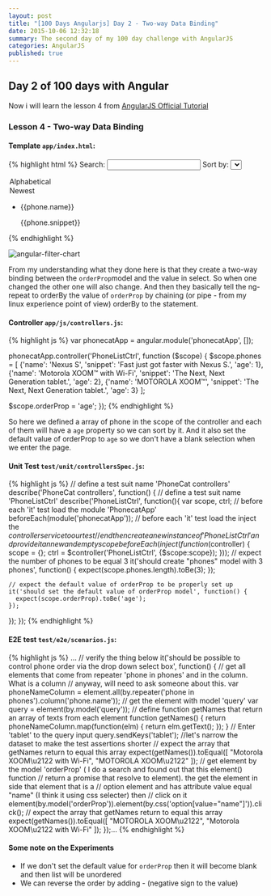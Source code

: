```yaml
---
layout: post
title: "[100 Days Angularjs] Day 2 - Two-way Data Binding"
date: 2015-10-06 12:32:18
summary: The second day of my 100 day challenge with AngularJS
categories: AngularJS
published: true
---
```



## Day 2 of 100 days with Angular
 
Now i will learn the lesson 4 from [AngularJS Official Tutorial](https://docs.angularjs.org/tutorial)
 
### Lesson 4 - Two-way Data Binding

#### Template `app/index.html`:
{% highlight html %}
Search: <input ng-model="query">
Sort by:
<select ng-model="orderProp">
  <option value="name">Alphabetical</option>
  <option value="age">Newest</option>
</select>


<ul class="phones">
  <li ng-repeat="phone in phones | filter:query | orderBy:orderProp">
    <span>{{phone.name}}</span>
    <p>{{phone.snippet}}</p>
  </li>
</ul>
 {% endhighlight %}

![angular-filter-chart]({{site.baseurl}}https://docs.angularjs.org/img/tutorial/tutorial_04.png)
 
From my understanding what they done here is that they create a two-way binding between the `orderProp`model and the value in select. So when one changed the other one will also change. And then they basically tell the ng-repeat to orderBy the value of `orderProp` by chaining (or pipe - from my linux experience point of view) orderBy to the statement.

#### Controller `app/js/controllers.js`:

{% highlight js %}
var phonecatApp = angular.module('phonecatApp', []);

phonecatApp.controller('PhoneListCtrl', function ($scope) {
  $scope.phones = [
    {'name': 'Nexus S',
     'snippet': 'Fast just got faster with Nexus S.',
     'age': 1},
    {'name': 'Motorola XOOM™ with Wi-Fi',
     'snippet': 'The Next, Next Generation tablet.',
     'age': 2},
    {'name': 'MOTOROLA XOOM™',
     'snippet': 'The Next, Next Generation tablet.',
     'age': 3}
  ];

  $scope.orderProp = 'age';
});
{% endhighlight %}

So here we defined a array of phone in the scope of the controller and each of them will have a `age` property so we can sort by it. And it also set the default value of orderProp to `age` so we don't have a blank selection when we enter the page.
 

#### Unit Test `test/unit/controllersSpec.js`:

{% highlight js %}
// define a test suit name 'PhoneCat controllers'
describe('PhoneCat controllers', function() {
  // define a test suit name 'PhoneListCtrl'
  describe('PhoneListCtrl', function(){
    var scope, ctrl;
    // before each 'it' test load the module 'PhonecatApp'
    beforeEach(module('phonecatApp'));
    // before each 'it' test load the inject the $controller service to our test
    // end then create a new instance of 'PhoneListCtrl' and provide it an new and empty scope
    beforeEach(inject(function($controller) {
      scope = {};
      ctrl = $controller('PhoneListCtrl', {$scope:scope});
    }));
    // expect the number of phones to be equal 3
    it('should create "phones" model with 3 phones', function() {
      expect(scope.phones.length).toBe(3);
    });

    // expect the default value of orderProp to be properly set up
    it('should set the default value of orderProp model', function() {
      expect(scope.orderProp).toBe('age');
    });
  });
});
{% endhighlight %}

#### E2E test `test/e2e/scenarios.js`:
  
{% highlight js %}
...
// verify the thing below
it('should be possible to control phone order via the drop down select box', function() {
  // get all elements that come from repeater 'phone in phones' and in the column. What is a column
  // anyway, will need to ask someone about this.
  var phoneNameColumn = element.all(by.repeater('phone in phones').column('phone.name'));
  // get the element with model 'query'
  var query = element(by.model('query'));
  // define function getNames that return an array of texts from each element
  function getNames() {
    return phoneNameColumn.map(function(elm) {
      return elm.getText();
    });
  }
  // Enter 'tablet' to the query input
  query.sendKeys('tablet'); //let's narrow the dataset to make the test assertions shorter
  // expect the array that getNames return to equal this array
  expect(getNames()).toEqual([
    "Motorola XOOM\u2122 with Wi-Fi",
    "MOTOROLA XOOM\u2122"
  ]);
  // get element by the model 'orderProp' ( I do a search and found out that this element() function 
  // return a promise that resolve to element). the get the element in side that element that is a 
  // option element and has attribute value equal "name" (I think it using css selecter) then 
  // click on it
  element(by.model('orderProp')).element(by.css('option[value="name"]')).click();
  // expect the array that getNames return to equal this array
  expect(getNames()).toEqual([
    "MOTOROLA XOOM\u2122",
    "Motorola XOOM\u2122 with Wi-Fi"
  ]);
});...
{% endhighlight %}

#### Some note on the Experiments
 
- If we don't set the default value for `orderProp` then it will become blank and then list will be unordered
- We can reverse the order by adding - (negative sign to the value)



